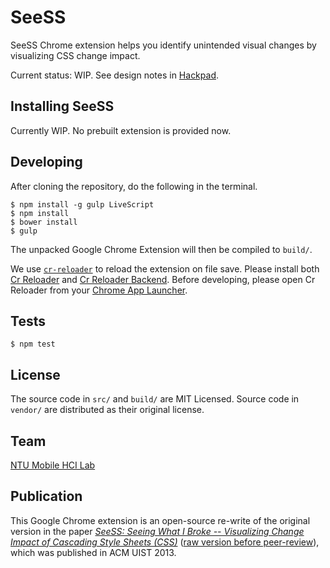 SeeSS
=====

SeeSS Chrome extension helps you identify unintended visual changes by visualizing CSS change impact.

Current status: WIP. See design notes in [Hackpad](https://seess.hackpad.com/SeeSS-Open-Source-Project-bFQvnONEMEE).

Installing SeeSS
----------------

Currently WIP. No prebuilt extension is provided now.



Developing
----------

After cloning the repository, do the following in the terminal.

```
$ npm install -g gulp LiveScript
$ npm install
$ bower install
$ gulp
```

The unpacked Google Chrome Extension will then be compiled to `build/`.

We use [`cr-reloader`](https://github.com/victorhsieh/cr-reloader/) to reload the extension on file save. Please install both [Cr Reloader](https://chrome.google.com/webstore/detail/cr-reloader/gmmimkfknamjlkfclhbjojlbmiijcmgm) and
[Cr Reloader Backend](https://chrome.google.com/webstore/detail/cr-reloader-backend/djacajifmnoecnnnpcgiilgnmobgnimn). Before developing, please open Cr Reloader from your [Chrome App Launcher](https://chrome.google.com/webstore/launcher).


Tests
-----

```
$ npm test
```

License
-------

The source code in `src/` and `build/` are MIT Licensed. Source code in `vendor/` are distributed as their original license.


Team
----

[NTU Mobile HCI Lab](http://www.ntumobile.org/)


Publication
-----------

This Google Chrome extension is an open-source re-write of the original version in the paper *[SeeSS: Seeing What I Broke -- Visualizing Change Impact of Cascading Style Sheets (CSS)](http://dl.acm.org/citation.cfm?id=2502006)* ([raw version before peer-review](https://dl.dropboxusercontent.com/u/3813488/seess-non-peer-reviewed.pdf)), which was published in ACM UIST 2013.
